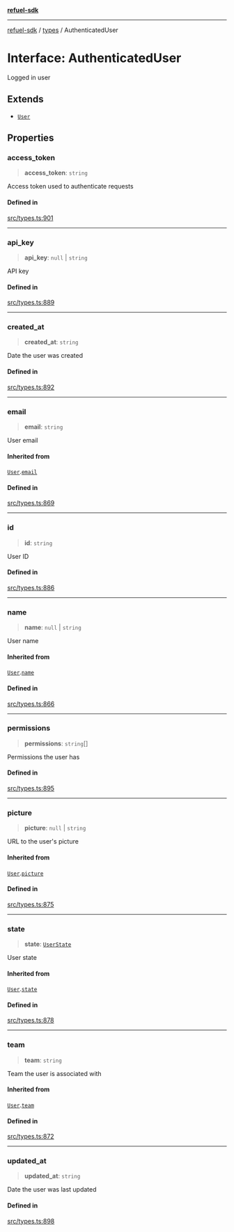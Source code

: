 [**refuel-sdk**](../../README.md)

***

[refuel-sdk](../../modules.md) / [types](../README.md) / AuthenticatedUser

# Interface: AuthenticatedUser

Logged in user

## Extends

- [`User`](User.md)

## Properties

### access\_token

> **access\_token**: `string`

Access token used to authenticate requests

#### Defined in

[src/types.ts:901](https://github.com/refuel-ai/refuel-sdk/blob/992e715e614e75caa11e039ae8b03c5366ed7bea/src/types.ts#L901)

***

### api\_key

> **api\_key**: `null` \| `string`

API key

#### Defined in

[src/types.ts:889](https://github.com/refuel-ai/refuel-sdk/blob/992e715e614e75caa11e039ae8b03c5366ed7bea/src/types.ts#L889)

***

### created\_at

> **created\_at**: `string`

Date the user was created

#### Defined in

[src/types.ts:892](https://github.com/refuel-ai/refuel-sdk/blob/992e715e614e75caa11e039ae8b03c5366ed7bea/src/types.ts#L892)

***

### email

> **email**: `string`

User email

#### Inherited from

[`User`](User.md).[`email`](User.md#email)

#### Defined in

[src/types.ts:869](https://github.com/refuel-ai/refuel-sdk/blob/992e715e614e75caa11e039ae8b03c5366ed7bea/src/types.ts#L869)

***

### id

> **id**: `string`

User ID

#### Defined in

[src/types.ts:886](https://github.com/refuel-ai/refuel-sdk/blob/992e715e614e75caa11e039ae8b03c5366ed7bea/src/types.ts#L886)

***

### name

> **name**: `null` \| `string`

User name

#### Inherited from

[`User`](User.md).[`name`](User.md#name)

#### Defined in

[src/types.ts:866](https://github.com/refuel-ai/refuel-sdk/blob/992e715e614e75caa11e039ae8b03c5366ed7bea/src/types.ts#L866)

***

### permissions

> **permissions**: `string`[]

Permissions the user has

#### Defined in

[src/types.ts:895](https://github.com/refuel-ai/refuel-sdk/blob/992e715e614e75caa11e039ae8b03c5366ed7bea/src/types.ts#L895)

***

### picture

> **picture**: `null` \| `string`

URL to the user's picture

#### Inherited from

[`User`](User.md).[`picture`](User.md#picture)

#### Defined in

[src/types.ts:875](https://github.com/refuel-ai/refuel-sdk/blob/992e715e614e75caa11e039ae8b03c5366ed7bea/src/types.ts#L875)

***

### state

> **state**: [`UserState`](../enumerations/UserState.md)

User state

#### Inherited from

[`User`](User.md).[`state`](User.md#state)

#### Defined in

[src/types.ts:878](https://github.com/refuel-ai/refuel-sdk/blob/992e715e614e75caa11e039ae8b03c5366ed7bea/src/types.ts#L878)

***

### team

> **team**: `string`

Team the user is associated with

#### Inherited from

[`User`](User.md).[`team`](User.md#team)

#### Defined in

[src/types.ts:872](https://github.com/refuel-ai/refuel-sdk/blob/992e715e614e75caa11e039ae8b03c5366ed7bea/src/types.ts#L872)

***

### updated\_at

> **updated\_at**: `string`

Date the user was last updated

#### Defined in

[src/types.ts:898](https://github.com/refuel-ai/refuel-sdk/blob/992e715e614e75caa11e039ae8b03c5366ed7bea/src/types.ts#L898)
